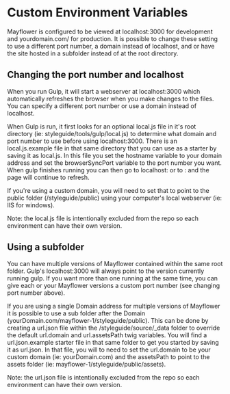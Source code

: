 # Custom Environment Variables

Mayflower is configured to be viewed at localhost:3000 for development and yourdomain.com/ for production.  It is possible to change these setting to use a different port number, a domain instead of localhost, and or have the site hosted in a subfolder instead of at the root directory. 

## Changing the port number and localhost

When you run Gulp, it will start a webserver at localhost:3000 which automatically refreshes the browser when you make changes to the files.  You can specify a different port number or use a domain instead of localhost.

When Gulp is run, it first looks for an optional local.js file in it's root directory (ie: styleguide/tools/gulp/local.js) to determine what domain and port number to use before using localhost:3000.  There is an local.js.example file in that same directory that you can use as a starter by saving it as local.js.  In this file you set the hostname variable to your domain address and set the browserSyncPort variable to the port number you want.  When gulp finishes running you can then go to localhost:<yourPort> or to <yourDomain>:<yourPort> and the page will continue to refresh.

If you're using a custom domain, you will need to set that to point to the public folder (/styleguide/public) using your computer's local webserver (ie: IIS for windows).

Note: the local.js file is intentionally excluded from the repo so each environment can have their own version.


## Using a subfolder

You can have multiple versions of Mayflower contained within the same root folder.  Gulp's localhost:3000 will always point to the version currently running gulp.  If you want more than one running at the same time, you can give each or your Mayflower versions a custom port number (see changing port number above).

If you are using a single Domain address for multiple versions of Mayflower it is possible to use a sub folder after the Domain (yourDomain.com/mayflower-1/styleguide/public).  This can be done by creating a url.json file within the /styleguide/source/_data folder to override the default url.domain and url.assetsPath twig variables.  You will find a url.json.example starter file in that same folder to get you started by saving it as url.json.  In that file, you will to need to set the url.domain to be your custom domain (ie: yourDomain.com) and the assetsPath to point to the assets folder (ie: mayflower-1/styleguide/public/assets).  


Note: the url.json file is intentionally excluded from the repo so each environment can have their own version.
